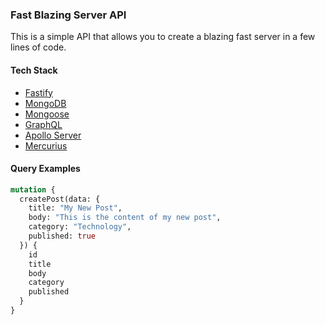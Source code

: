 ### Fast Blazing Server API

This is a simple API that allows you to create a blazing fast server in a few lines of code.

#### Tech Stack

- [Fastify](https://www.fastify.io/)
- [MongoDB](https://www.mongodb.com/)
- [Mongoose](https://mongoosejs.com/)
- [GraphQL](https://graphql.org/)
- [Apollo Server](https://www.apollographql.com/docs/apollo-server/)
- [Mercurius](https://mercurius.dev/)

#### Query Examples

```graphql
mutation {
  createPost(data: {
    title: "My New Post",
    body: "This is the content of my new post",
    category: "Technology",
    published: true
  }) {
    id
    title
    body
    category
    published
  }
}
```